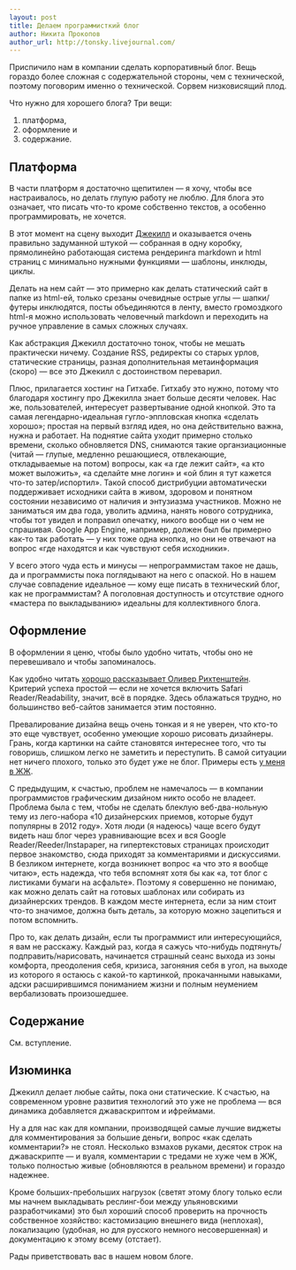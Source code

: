 ```yaml
---
layout: post
title: Делаем программисткий блог
author: Никита Прокопов
author_url: http://tonsky.livejournal.com/
---
```


Приспичило нам в компании сделать корпоративный блог. Вещь гораздо более сложная с содержательной стороны, чем с технической, поэтому поговорим именно о технической. Сорвем низковисящий плод.

Что нужно для хорошего блога? Три вещи:

1. платформа,
2. оформление и
3. содержание.

## Платформа

В части платформ я достаточно щепитилен — я хочу, чтобы все настраивалось, но делать глупую работу не люблю. Для блога это означает, что писать что-то кроме собственно текстов, а особенно программировать, не хочется.

В этот момент на сцену выходит [Джекилл](https://github.com/mojombo/jekyll) и оказывается очень правильно задуманной штукой — собранная в одну коробку, прямолинейно работающая система рендеринга markdown и html страниц с минимально нужными функциями — шаблоны, инклюды, циклы. 

Делать на нем сайт — это примерно как делать статический сайт в папке из <nobr>html-ей</nobr>, только срезаны очевидные острые углы — шапки/футеры инклюдятся, посты объединяются в ленту, вместо громоздкого html-я можно использовать человечный markdown и переходить на ручное управление в самых сложных случаях.

Как абстракция Джекилл достаточно тонок, чтобы не мешать практически ничему. Создание RSS, редиректы со старых урлов, статические страницы, разная дополнительная метаинформация (скоро) — все это Джекилл с достоинством переварил.

Плюс, прилагается хостинг на Гитхабе. Гитхабу это нужно, потому что благодаря хостингу про Джекилла знает больше десяти человек. Нас же, пользователей, интересует развертывание одной кнопкой. Это та самая легендарно-идеальная гугло-эппловская кнопка «сделать хорошо»; простая на первый взгляд идея, но она действительно важна, нужна и работает. На поднятие сайта уходит примерно столько времени, сколько обновляется DNS, снимаются такие органзиационные (читай — глупые, медленно решающиеся, отвлекающие, откладываемые на потом) вопросы, как «а где лежит сайт», «а кто может выложить», «а сделайте мне логин» и «ой блин я тут кажется что-то затер/испортил». Такой способ дистрибуции автоматически поддерживает исходники сайта в живом, здоровом и понятном состоянии независимо от наличия и энтузиазма участников. Можно не заниматься им два года, уволить админа, нанять нового сотрудника, чтобы тот увидел и поправил опечатку, никого вообще ни о чем не спрашивая. Google App Engine, например, должен был бы примерно как-то так работать — у них тоже одна кнопка, но они не отвечают на вопрос «где находятся и как чувствуют себя исходники».

У всего этого чуда есть и минусы — непрограммистам такое не дашь, да и программисты пока поглядывают на него с опаской. Но в нашем случае совпадение идеальное — кому еще писать в технический блог, как не программистам? А поголовная доступность  и отсутствие одного «мастера по выкладыванию» идеальны для коллективного блога.

## Оформление

В оформлении я ценю, чтобы было удобно читать, чтобы оно не перевешивало и чтобы запоминалось. 

Как удобно читать [хорошо рассказывает Оливер Рихтенштейн](http://www.informationarchitects.jp/en/100e2r/). Критерий успеха простой — если не хочется включить Safari Reader/Readability, значит, всё в порядке. Здесь облажаться трудно, но большинство веб-сайтов занимается этим постоянно.

Превалирование дизайна вещь очень тонкая и я не уверен, что кто-то это еще чувствует, особенно умеющие хорошо рисовать дизайнеры. Грань, когда картинки на сайте становятся интереснее того, что ты говоришь, слишком легко не заметить и переступить. В самой ситуации нет ничего плохого, только это будет уже не блог. Примеры есть [у меня в ЖЖ](http://tonsky.livejournal.com/216163.html).

С предыдущим, к счастью, проблем не намечалось — в компании программистов графическим дизайном никто особо не владеет. Проблема была с тем, чтобы не сделать блеклую веб-два-нольную тему из лего-набора «10 дизайнерских приемов, которые будут популярны в 2012 году». Хотя люди (я надеюсь) чаще всего будут видеть наш блог через уравнивающие всех и вся Google Reader/Reeder/Instapaper, на гипертекстовых страницах происходит первое знакомство, сюда приходят за комментариями и дискуссиями. В безликом интернете, когда возникнет вопрос «а что это я вообще читаю», есть надежда, что тебя вспомнят хотя бы как «а, тот блог с листиками бумаги на асфальте». Поэтому я совершенно не понимаю, как можно делать сайт на готовых шаблонах или собирать из дизайнерских трендов. В каждом месте интернета, если за ним стоит что-то значимое, должна быть деталь, за которую можно зацепиться и потом вспомнить.

Про то, как делать дизайн, если ты программист или интересующийся, я вам не расскажу. Каждый раз, когда я сажусь что-нибудь подтянуть/подправить/нарисовать, начинается страшный сеанс выхода из зоны комфорта, преодоления себя, кризиса, загоняния себя в угол, на выходе из которого я остаюсь с какой-то картинкой, прокачанными навыками, адски расширившимся пониманием жизни и полным неумением вербализовать произошедшее.

## Содержание

См. вступление.

## Изюминка

Джекилл делает любые сайты, пока они статические. К счастью, на современном уровне развития технологий это уже не проблема — вся динамика добавляется джаваскриптом и ифреймами.

Ну а для нас как для компании, производящей самые лучшие виджеты для комментирования за большие деньги, вопрос «как сделать комментарии?» не стоял. Несколько взмахов руками, десяток строк на джаваскрипте — и вуаля, комментарии с тредами не хуже чем в ЖЖ, только полностью живые (обновляются в реальном времени) и гораздо надежнее.

Кроме больших-пребольших нагрузок (светят этому блогу только если мы начнем выкладывать реслинг-бои между ульяновскими разработчиками) это был хороший способ проверить на прочность собственное хозяйство: кастомизацию внешнего вида (неплохая), локализацию (удобная, но для русского немного несовершенная) и документацию к этому всему (отстает).

Рады приветствовать вас в нашем новом блоге.
